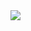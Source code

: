 <a href="https://open.spotify.com/intl-ja/track/3038NH8wdXx0owuMdVTTrI?si=8c5210bb28254ab7" alt="...and the addled abstraction of being">
  <img src="https://media1.tenor.com/m/uPSI17ywptYAAAAC/kermit-saywhat.gif">
</a>
